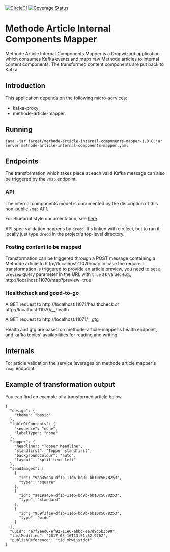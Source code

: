 [![CircleCI](https://circleci.com/gh/Financial-Times/methode-article-internal-components-mapper.svg?style=svg)](https://circleci.com/gh/Financial-Times/methode-article-internal-components-mapper) [![Coverage Status](https://coveralls.io/repos/github/Financial-Times/methode-article-internal-components-mapper/badge.svg)](https://coveralls.io/github/Financial-Times/methode-article-internal-components-mapper)

# Methode Article Internal Components Mapper
Methode Article Internal Components Mapper is a Dropwizard application which consumes Kafka events and maps raw Methode articles to internal content components.
The transformed content components are put back to Kafka.

## Introduction
This application depends on the following micro-services:

* kafka-proxy;
* methode-article-mapper.

## Running

`java -jar target/methode-article-internal-components-mapper-1.0.0.jar server methode-article-internal-components-mapper.yaml`

## Endpoints

The transformation which takes place at each valid Kafka message can also be triggered by the `/map` endpoint.   

### API

The internal components model is documented by the description of this non-public `/map` API.

For Blueprint style documentation, see [here](api.md). 

API spec validation happens by `dredd`. It's linked with circleci, but to run it locally just type `dredd` in the project's top-level directory. 

### Posting content to be mapped

Transformation can be triggered through a POST message containing a Methode article to http://localhost:11070/map
In case the required transformation is triggered to provide an article preview, you need to set a `preview` query parameter in the URL with `true` as value: 
e.g., http://localhost:11070/map?preview=true

### Healthcheck and good-to-go

A GET request to http://localhost:11071/healthcheck or http://localhost:11070/__health

A GET request to http://localhost:11071/__gtg

Health and gtg are based on methode-article-mapper's health endpoint, and kafka topics' availabilities for reading and writing.

## Internals

For article validation the service leverages on methode article mapper's `/map` endpoint.

## Example of transformation output 
You can find an example of a transformed article below. 

```
{
  "design": {
    "theme": "basic"
  },
  "tableOfContents": {
    "sequence": "none",
    "labelType": "none"
  },
  "topper": {
    "headline": "Topper headline",
    "standfirst": "Topper standfirst",
    "backgroundColour": "auto",
    "layout": "split-text-left"
  },
  "leadImages": [
    {
      "id": "9aa35da4-df1b-11e6-bd9b-bb10c5678253",
      "type": "square"
    },
    {
      "id": "ae19a456-df1b-11e6-bd9b-bb10c5678253",
      "type": "standard"
    },
    {
      "id": "939f3f1e-df1b-11e6-bd9b-bb10c5678253",
      "type": "wide"
    }
  ],
  "uuid": "e7f2eed0-ef92-11e6-abbc-ee7d9c5b3b90",
  "lastModified": "2017-03-16T13:51:52.976Z",
  "publishReference": "tid_xhwijstdot"
}
```
